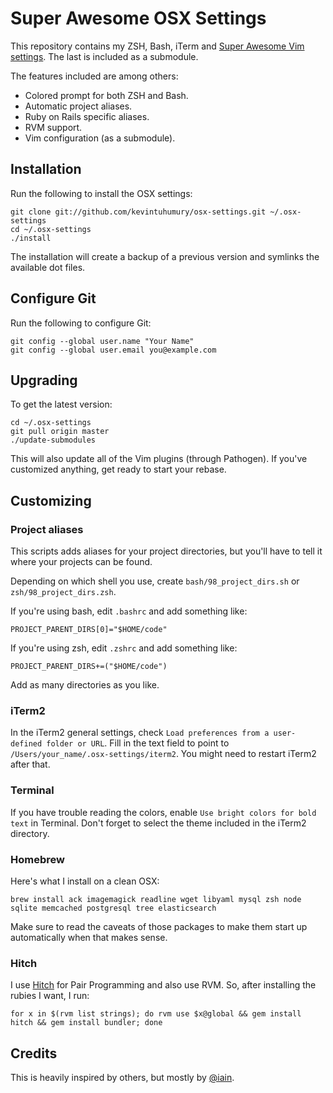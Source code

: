 # Super Awesome OSX Settings

This repository contains my ZSH, Bash, iTerm and [Super Awesome Vim settings](https://github.com/kevintuhumury/vim-settings). The last is included as a submodule.

The features included are among others:

* Colored prompt for both ZSH and Bash.
* Automatic project aliases.
* Ruby on Rails specific aliases.
* RVM support.
* Vim configuration (as a submodule).

## Installation

Run the following to install the OSX settings:

    git clone git://github.com/kevintuhumury/osx-settings.git ~/.osx-settings
    cd ~/.osx-settings
    ./install

The installation will create a backup of a previous version and symlinks the available dot files.

## Configure Git

Run the following to configure Git:

    git config --global user.name "Your Name"
    git config --global user.email you@example.com

## Upgrading

To get the latest version:

    cd ~/.osx-settings
    git pull origin master
    ./update-submodules

This will also update all of the Vim plugins (through Pathogen). If you've customized anything, get ready to start your rebase.

## Customizing

### Project aliases

This scripts adds aliases for your project directories, but you'll have to tell it where your projects can be found.

Depending on which shell you use, create `bash/98_project_dirs.sh` or `zsh/98_project_dirs.zsh`.

If you're using bash, edit `.bashrc` and add something like:

    PROJECT_PARENT_DIRS[0]="$HOME/code"

If you're using zsh, edit `.zshrc` and add something like:

    PROJECT_PARENT_DIRS+=("$HOME/code")

Add as many directories as you like.

### iTerm2

In the iTerm2 general settings, check `Load preferences from a user-defined folder or URL`. Fill in the text field to point to `/Users/your_name/.osx-settings/iterm2`. You might need to restart iTerm2 after that.

### Terminal

If you have trouble reading the colors, enable `Use bright colors for bold text` in Terminal. Don't forget to select the theme included in the iTerm2 directory.

### Homebrew

Here's what I install on a clean OSX:

```
brew install ack imagemagick readline wget libyaml mysql zsh node sqlite memcached postgresql tree elasticsearch
```

Make sure to read the caveats of those packages to make them start up automatically when that makes sense.

### Hitch

I use [Hitch](https://github.com/therubymug/hitch) for Pair Programming and also use RVM. So, after installing the rubies I want, I run:

    for x in $(rvm list strings); do rvm use $x@global && gem install hitch && gem install bundler; done

## Credits

This is heavily inspired by others, but mostly by [@iain](https://github.com/iain).
